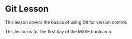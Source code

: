 # Git Lesson

This lesson covers the basics of using Git for version control.

This lesson is for the first day of the MSSE bootcamp.